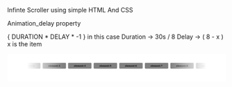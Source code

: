 Infinte Scroller using simple HTML And CSS


Animation_delay property
  
  { DURATION * DELAY * -1 }
   in this case 
   Duration -> 30s / 8
   Delay -> ( 8 - x )  x is the item 


![Alt text](image.png)